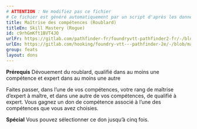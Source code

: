 ```yaml
---
# ATTENTION : Ne modifiez pas ce fichier
# Ce fichier est généré automatiquement par un script d'après les données du module Foundry VTT officiel et de sa traduction
title: Maîtrise des compétences (Roublard)
titleEn: Skill Mastery (Rogue)
id: c9rhGmKft1BVT4JO
urlFr: https://gitlab.com/pathfinder-fr/foundryvtt-pathfinder2-fr/-/blob/master/data/feats/c9rhGmKft1BVT4JO.htm
urlEn: https://gitlab.com/hooking/foundry-vtt---pathfinder-2e/-/blob/master/packs/data/feats.db/skill-mastery-rogue.json
group: feats
layout: dons
---
```

**Prérequis** Dévouement du roublard, qualifié dans au moins une compétence et expert dans au moins une autre

Faites passer, dans l’une de vos compétences, votre rang de maîtrise d’expert à maître, et dans une autre de vos compétences, de qualifié à expert. Vous gagnez un don de compétence associé à l’une des compétences que vous avez choisies. 

**Spécial** Vous pouvez sélectionner ce don jusqu’à cinq fois.


